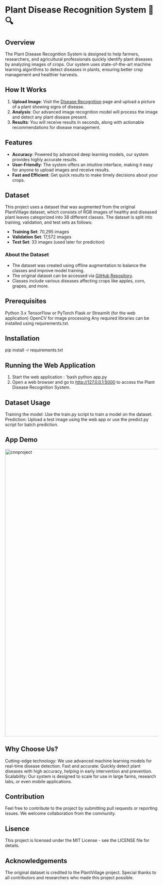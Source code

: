 # Plant Disease Recognition System 🌿🔍

## Overview
The Plant Disease Recognition System is designed to help farmers, researchers, and agricultural professionals quickly identify plant diseases by analyzing images of crops. Our system uses state-of-the-art machine learning algorithms to detect diseases in plants, ensuring better crop management and healthier harvests.

## How It Works
1. **Upload Image**: Visit the [Disease Recognition](#) page and upload a picture of a plant showing signs of disease.
2. **Analysis**: Our advanced image recognition model will process the image and detect any plant disease present.
3. **Results**: You will receive results in seconds, along with actionable recommendations for disease management.

## Features
- **Accuracy**: Powered by advanced deep learning models, our system provides highly accurate results.
- **User-Friendly**: The system offers an intuitive interface, making it easy for anyone to upload images and receive results.
- **Fast and Efficient**: Get quick results to make timely decisions about your crops.

## Dataset
This project uses a dataset that was augmented from the original PlantVillage dataset, which consists of RGB images of healthy and diseased plant leaves categorized into 38 different classes. The dataset is split into training, validation, and test sets as follows:
- **Training Set**: 70,295 images
- **Validation Set**: 17,572 images
- **Test Set**: 33 images (used later for prediction)

### About the Dataset
- The dataset was created using offline augmentation to balance the classes and improve model training.
- The original dataset can be accessed via [GitHub Repository](#).
- Classes include various diseases affecting crops like apples, corn, grapes, and more.

## Prerequisites
Python 3.x
TensorFlow or PyTorch
Flask or Streamlit (for the web application)
OpenCV for image processing
Any required libraries can be installed using requirements.txt.

## Installation

 pip install -r requirements.txt

## Running the Web Application
1. Start the web application :
   'bash
   python app.py
3. Open a web browser and go to http://127.0.0.1:5000 to access the Plant Disease Recognition System.

## Dataset Usage
Training the model: Use the train.py script to train a model on the dataset.
Prediction: Upload a test image using the web app or use the predict.py script for batch prediction.

## App Demo
<img width="948" alt="cnnproject" src="https://github.com/user-attachments/assets/9a435334-068c-4ede-83d3-7a7ed5836455">


## Why Choose Us?
Cutting-edge technology: We use advanced machine learning models for real-time disease detection.
Fast and accurate: Quickly detect plant diseases with high accuracy, helping in early intervention and prevention.
Scalability: Our system is designed to scale for use in large farms, research labs, or even mobile applications.

## Contribution
Feel free to contribute to the project by submitting pull requests or reporting issues. We welcome collaboration from the community.

## Lisence
This project is licensed under the MIT License - see the LICENSE file for details.

## Acknowledgements
The original dataset is credited to the PlantVillage project.
Special thanks to all contributors and researchers who made this project possible.
